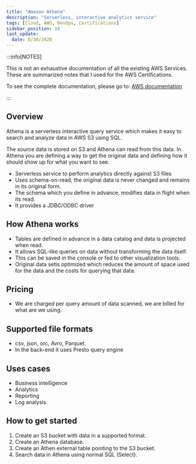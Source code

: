 ```yaml
---
title: "Amazon Athena"
description: "Serverless, interactive analytics service"
tags: [Cloud, AWS, DevOps, Certifications]
sidebar_position: 10
last_update:
  date: 8/30/2020
---
```



:::info[NOTES]

This is not an exhaustive documentation of all the existing AWS Services. These are summarized notes that I used for the AWS Certifications.

To see the complete documentation, please go to: [AWS documentation](https://docs.aws.amazon.com/)

:::



## Overview

Athena is a serverless interactive query service which makes it easy to search and analyze data in AWS S3 using SQL.

The source data is stored on S3 and Athena can read from this data. In Athena you are defining a way to get the original data and defining how it should show up for what you want to see.

- Serverless service to perform analytics directly against S3 files
- Uses schema-on-read, the original data is never changed and remains in its original form.
- The schema which you define in advance, modifies data in flight when its read.
- It provides a JDBC/ODBC driver

## How Athena works

- Tables are defined in advance in a data catalog and data is projected when read. 
- It allows SQL-like queries on data without transforming the data itself.
- This can be saved in the console or fed to other visualization tools.
- Original data setis optimized which reduces the amount of space used for the data and the costs for querying that data.

## Pricing

- We are charged per query amount of data scanned, we are billed for what are we using.

## Supported file formats

- csv, json, orc, Avro, Parquet. 
- In the back-end it uses Presto query engine

## Uses cases 

- Business intelligence
- Analytics
- Reporting
- Log analysis

## How to get started

1. Create an S3 bucket with data in a supported format.
2. Create an Athena database.  
3. Create an Athen external table pointing to the S3 bucket.
4. Search data in Athena using normal SQL (Select).
